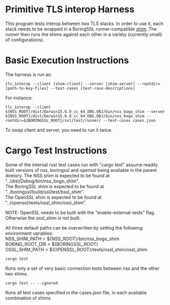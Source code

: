 Primitive TLS interop Harness
=============================

This program tests interop between two TLS stacks. In order to use it,
each stack needs to be wrapped in a BoringSSL runner-compatible
[shim](https://boringssl.googlesource.com/boringssl/+/master/ssl/test/PORTING.md).
The runner then runs the shims against each other in a variety (currently small)
of configurations).


Basic Execution Instructions
============================
The harness is run as:

```
tls_interop --client [shim-client] --server [shim-server] --rootdir=[path-to-key-files] --test-cases [test-case-descriptions]
```
For instance:

```
tls_interop --client ${NSS_ROOT}/dist/Darwin15.6.0_cc_64_DBG.OBJ/bin/nss_bogo_shim --server ${NSS_ROOT}/dist/Darwin15.6.0_cc_64_DBG.OBJ/bin/nss_bogo_shim --rootdir=${BORINGSSL_ROOT}/ssl/test/runner/ --test-cases cases.json
```

To swap client and server, you need to run it twice.


Cargo Test Instructions
============================
Some of the internal rust test cases run with "cargo test" assume readily built
versions of nss, boringssl and openssl being available in the parent diretory.
The NSS shim is expected to be found at "../dist/Debug/bin/nss_bogo_shim".  
The BoringSSL shim is expected to be found at "../boringssl/build/ssl/test/bssl_shim".  
The OpenSSL shim is expected to be found at "../openssl/tests/ossl_shim/ossl_shim".

NOTE: OpenSSL needs to be built with the "enable-external-tests" flag. Otherwise
the ossl_shim is not built.

All three default paths can be overwritten by setting the following environment variables:  
NSS_SHIM_PATH = ${NSS_ROOT}/bin/nss_bogo_shim  
BORING_ROOT_DIR = ${BORINGSSL_ROOT}  
OSSL_SHIM_PATH = ${OPENSSL_ROOT}/tests/ossl_shim/ossl_shim  

```
cargo test
```
Runs only a set of very basic connection tests between nss and the other two shims. 

```
cargo test -- --ignored
```
Runs all test cases specified in the cases.json file, in each available combination
of shims.
